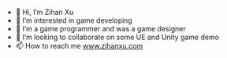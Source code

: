 - 👋 Hi, I’m Zihan Xu
- 👀 I’m interested in game developing
- 🌱 I’m a game programmer and was a game designer
- 💞️ I’m looking to collaborate on some UE and Unity game demo
- 📫 How to reach me www.zihanxu.com

<!---
luffyklose/luffyklose is a ✨ special ✨ repository because its `README.md` (this file) appears on your GitHub profile.
You can click the Preview link to take a look at your changes.
--->
